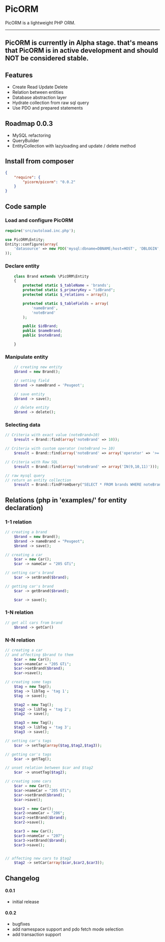 PicORM
======
PicORM is a lightweight PHP ORM.

--------
PicORM is currently in Alpha stage.
that's means that PicORM is in active development and should NOT be considered stable.
--------

Features
--------
* Create Read Update Delete
* Relation between entities
* Database abstraction layer
* Hydrate collection from raw sql query
* Use PDO and prepared statements

Roadmap 0.0.3
--------
* MySQL refactoring
* QueryBuilder
* EntityCollection with lazyloading and update / delete method


Install from composer
-------------------
```json
{
    "require": {
        "picorm/picorm": "0.0.2"
    }
}
```

Code sample
-------------------
### Load and configure PicORM
```php
require('src/autoload.inc.php');

use PicORM\Entity;
Entity::configure(array(
	'datasource' => new PDO('mysql:dbname=DBNAME;host=HOST', 'DBLOGIN', 'DBPASSWD')
));
```

### Declare entity
```php
    class Brand extends \PicORM\Entity
    {
        protected static $_tableName = 'brands';
        protected static $_primaryKey = "idBrand";
        protected static $_relations = array();

        protected static $_tableFields = array(
            'nameBrand',
            'noteBrand'
        );

        public $idBrand;
        public $nameBrand;
        public $noteBrand;

    }
```

### Manipulate entity
```php
	// creating new entity
	$brand = new Brand();

	// setting field
	$brand -> nameBrand = 'Peugeot';

	// save entity
	$brand -> save();

	// delete entity
	$brand -> delete();
```
### Selecting data
```php
// Criteria with exact value (noteBrand=10)
    $result = Brand::find(array('noteBrand' => 10));

// Criteria with custom operator (noteBrand >= 10)
    $result = Brand::find(array('noteBrand' => array('operator' => '>=','value' => 10)));

// Criteria with Raw SQL
    $result = Brand::find(array('noteBrand' => array('IN(9,10,11)')));

// raw mysql query
// return an entity collection
    $result = Brand::findFromQuery("SELECT * FROM brands WHERE noteBrand = ?",array(10));
```

## Relations (php in 'examples/' for entity declaration)

### 1-1 relation
```php
// creating a brand
    $brand = new Brand();
    $brand -> nameBrand = "Peugeot";
    $brand -> save();

// creating a car
    $car = new Car();
    $car -> nameCar = "205 GTi";

// setting car's brand
    $car -> setBrand($brand);

// getting car's brand
    $car -> getBrand($brand);

    $car -> save();
```

### 1-N relation
```php
// get all cars from brand
    $brand -> getCar()
```

### N-N relation
```php
// creating a car
// and affecting $brand to them
    $car = new Car();
    $car->nameCar = "205 GTi";
    $car->setBrand($brand);
    $car->save();

// creating some tags
    $tag = new Tag();
    $tag -> libTag = 'tag 1';
    $tag -> save();

    $tag2 = new Tag();
    $tag2 -> libTag = 'tag 2';
    $tag2 -> save();

    $tag3 = new Tag();
    $tag3 -> libTag = 'tag 3';
    $tag3 -> save();

// setting car's tags
    $car -> setTag(array($tag,$tag2,$tag3));

// getting car's tags
	$car -> getTag();

// unset relation between $car and $tag2
    $car -> unsetTag($tag2);

// creating some cars
	$car = new Car();
	$car->nameCar = "205 GTi";
	$car->setBrand($brand);
	$car->save();

	$car2 = new Car();
	$car2->nameCar = "206";
	$car2->setBrand($brand);
	$car2->save();

	$car3 = new Car();
	$car3->nameCar = "207";
	$car3->setBrand($brand);
	$car3->save();


// affecting new cars to $tag2
	$tag2 -> setCar(array($car,$car2,$car3));

```

Changelog
---------
#### 0.0.1
- initial release

#### 0.0.2
- bugfixes
- add namespace support and pdo fetch mode selection
- add transaction support